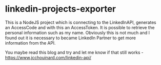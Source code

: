 # linkedin-projects-exporter

This is a NodeJS project which is connecting to the LinkedInAPI, generates an AccessCode and with this an AccessToken.
It is possible to retrieve the personal information such as my name. Obviously this is not much and I 
found out it is necessary to became LinkedIn Partner to get more information from the API.

You maybe read this blog and try and let me know if that still works - https://www.jcchouinard.com/linkedin-api/